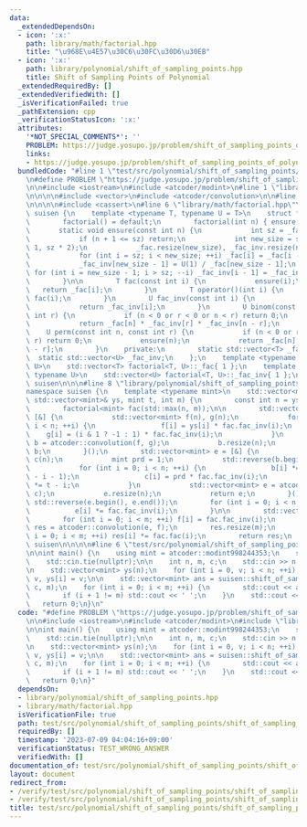 ```yaml
---
data:
  _extendedDependsOn:
  - icon: ':x:'
    path: library/math/factorial.hpp
    title: "\u968E\u4E57\u30C6\u30FC\u30D6\u30EB"
  - icon: ':x:'
    path: library/polynomial/shift_of_sampling_points.hpp
    title: Shift of Sampling Points of Polynomial
  _extendedRequiredBy: []
  _extendedVerifiedWith: []
  _isVerificationFailed: true
  _pathExtension: cpp
  _verificationStatusIcon: ':x:'
  attributes:
    '*NOT_SPECIAL_COMMENTS*': ''
    PROBLEM: https://judge.yosupo.jp/problem/shift_of_sampling_points_of_polynomial
    links:
    - https://judge.yosupo.jp/problem/shift_of_sampling_points_of_polynomial
  bundledCode: "#line 1 \"test/src/polynomial/shift_of_sampling_points/shift_of_sampling_points_of_polynomial.test.cpp\"\
    \n#define PROBLEM \"https://judge.yosupo.jp/problem/shift_of_sampling_points_of_polynomial\"\
    \n\n#include <iostream>\n#include <atcoder/modint>\n#line 1 \"library/polynomial/shift_of_sampling_points.hpp\"\
    \n\n\n\n#include <vector>\n#include <atcoder/convolution>\n\n#line 1 \"library/math/factorial.hpp\"\
    \n\n\n\n#include <cassert>\n#line 6 \"library/math/factorial.hpp\"\n\nnamespace\
    \ suisen {\n    template <typename T, typename U = T>\n    struct factorial {\n\
    \        factorial() = default;\n        factorial(int n) { ensure(n); }\n\n \
    \       static void ensure(const int n) {\n            int sz = _fac.size();\n\
    \            if (n + 1 <= sz) return;\n            int new_size = std::max(n +\
    \ 1, sz * 2);\n            _fac.resize(new_size), _fac_inv.resize(new_size);\n\
    \            for (int i = sz; i < new_size; ++i) _fac[i] = _fac[i - 1] * i;\n\
    \            _fac_inv[new_size - 1] = U(1) / _fac[new_size - 1];\n           \
    \ for (int i = new_size - 1; i > sz; --i) _fac_inv[i - 1] = _fac_inv[i] * i;\n\
    \        }\n\n        T fac(const int i) {\n            ensure(i);\n         \
    \   return _fac[i];\n        }\n        T operator()(int i) {\n            return\
    \ fac(i);\n        }\n        U fac_inv(const int i) {\n            ensure(i);\n\
    \            return _fac_inv[i];\n        }\n        U binom(const int n, const\
    \ int r) {\n            if (n < 0 or r < 0 or n < r) return 0;\n            ensure(n);\n\
    \            return _fac[n] * _fac_inv[r] * _fac_inv[n - r];\n        }\n    \
    \    U perm(const int n, const int r) {\n            if (n < 0 or r < 0 or n <\
    \ r) return 0;\n            ensure(n);\n            return _fac[n] * _fac_inv[n\
    \ - r];\n        }\n    private:\n        static std::vector<T> _fac;\n      \
    \  static std::vector<U> _fac_inv;\n    };\n    template <typename T, typename\
    \ U>\n    std::vector<T> factorial<T, U>::_fac{ 1 };\n    template <typename T,\
    \ typename U>\n    std::vector<U> factorial<T, U>::_fac_inv{ 1 };\n} // namespace\
    \ suisen\n\n\n#line 8 \"library/polynomial/shift_of_sampling_points.hpp\"\n\n\
    namespace suisen {\n    template <typename mint>\n    std::vector<mint> shift_of_sampling_points(const\
    \ std::vector<mint>& ys, mint t, int m) {\n        const int n = ys.size();\n\
    \        factorial<mint> fac(std::max(n, m));\n\n        std::vector<mint> b =\
    \ [&] {\n            std::vector<mint> f(n), g(n);\n            for (int i = 0;\
    \ i < n; ++i) {\n                f[i] = ys[i] * fac.fac_inv(i);\n            \
    \    g[i] = (i & 1 ? -1 : 1) * fac.fac_inv(i);\n            }\n            std::vector<mint>\
    \ b = atcoder::convolution(f, g);\n            b.resize(n);\n            return\
    \ b;\n        }();\n        std::vector<mint> e = [&] {\n            std::vector<mint>\
    \ c(n);\n            mint prd = 1;\n            std::reverse(b.begin(), b.end());\n\
    \            for (int i = 0; i < n; ++i) {\n                b[i] *= fac.fac(n\
    \ - i - 1);\n                c[i] = prd * fac.fac_inv(i);\n                prd\
    \ *= t - i;\n            }\n            std::vector<mint> e = atcoder::convolution(b,\
    \ c);\n            e.resize(n);\n            return e;\n        }();\n       \
    \ std::reverse(e.begin(), e.end());\n        for (int i = 0; i < n; ++i) {\n \
    \           e[i] *= fac.fac_inv(i);\n        }\n\n        std::vector<mint> f(m);\n\
    \        for (int i = 0; i < m; ++i) f[i] = fac.fac_inv(i);\n        std::vector<mint>\
    \ res = atcoder::convolution(e, f);\n        res.resize(m);\n        for (int\
    \ i = 0; i < m; ++i) res[i] *= fac.fac(i);\n        return res;\n    }\n} // namespace\
    \ suisen\n\n\n\n#line 6 \"test/src/polynomial/shift_of_sampling_points/shift_of_sampling_points_of_polynomial.test.cpp\"\
    \n\nint main() {\n    using mint = atcoder::modint998244353;\n    std::ios::sync_with_stdio(false);\n\
    \    std::cin.tie(nullptr);\n\n    int n, m, c;\n    std::cin >> n >> m >> c;\n\
    \n    std::vector<mint> ys(n);\n    for (int i = 0, v; i < n; ++i) std::cin >>\
    \ v, ys[i] = v;\n\n    std::vector<mint> ans = suisen::shift_of_sampling_points<mint>(ys,\
    \ c, m);\n    for (int i = 0; i < m; ++i) {\n        std::cout << ans[i].val();\n\
    \        if (i + 1 != m) std::cout << ' ';\n    }\n    std::cout << '\\n';\n \
    \   return 0;\n}\n"
  code: "#define PROBLEM \"https://judge.yosupo.jp/problem/shift_of_sampling_points_of_polynomial\"\
    \n\n#include <iostream>\n#include <atcoder/modint>\n#include \"library/polynomial/shift_of_sampling_points.hpp\"\
    \n\nint main() {\n    using mint = atcoder::modint998244353;\n    std::ios::sync_with_stdio(false);\n\
    \    std::cin.tie(nullptr);\n\n    int n, m, c;\n    std::cin >> n >> m >> c;\n\
    \n    std::vector<mint> ys(n);\n    for (int i = 0, v; i < n; ++i) std::cin >>\
    \ v, ys[i] = v;\n\n    std::vector<mint> ans = suisen::shift_of_sampling_points<mint>(ys,\
    \ c, m);\n    for (int i = 0; i < m; ++i) {\n        std::cout << ans[i].val();\n\
    \        if (i + 1 != m) std::cout << ' ';\n    }\n    std::cout << '\\n';\n \
    \   return 0;\n}"
  dependsOn:
  - library/polynomial/shift_of_sampling_points.hpp
  - library/math/factorial.hpp
  isVerificationFile: true
  path: test/src/polynomial/shift_of_sampling_points/shift_of_sampling_points_of_polynomial.test.cpp
  requiredBy: []
  timestamp: '2023-07-09 04:04:16+09:00'
  verificationStatus: TEST_WRONG_ANSWER
  verifiedWith: []
documentation_of: test/src/polynomial/shift_of_sampling_points/shift_of_sampling_points_of_polynomial.test.cpp
layout: document
redirect_from:
- /verify/test/src/polynomial/shift_of_sampling_points/shift_of_sampling_points_of_polynomial.test.cpp
- /verify/test/src/polynomial/shift_of_sampling_points/shift_of_sampling_points_of_polynomial.test.cpp.html
title: test/src/polynomial/shift_of_sampling_points/shift_of_sampling_points_of_polynomial.test.cpp
---
```

